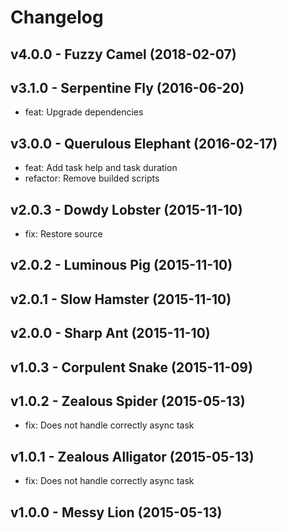 Changelog
=========

v4.0.0 - Fuzzy Camel (2018-02-07) 
----------------------------------------------------------------------



v3.1.0 - Serpentine Fly (2016-06-20) 
----------------------------------------------------------------------

  - feat: Upgrade dependencies


v3.0.0 - Querulous Elephant (2016-02-17) 
----------------------------------------------------------------------

  - feat: Add task help and task duration
  - refactor: Remove builded scripts


v2.0.3 - Dowdy Lobster (2015-11-10) 
----------------------------------------------------------------------

  - fix: Restore source


v2.0.2 - Luminous Pig (2015-11-10) 
----------------------------------------------------------------------



v2.0.1 - Slow Hamster (2015-11-10) 
----------------------------------------------------------------------



v2.0.0 - Sharp Ant (2015-11-10) 
----------------------------------------------------------------------



v1.0.3 - Corpulent Snake (2015-11-09) 
----------------------------------------------------------------------



v1.0.2 - Zealous Spider (2015-05-13) 
----------------------------------------------------------------------

  - fix: Does not handle correctly async task


v1.0.1 - Zealous Alligator (2015-05-13) 
----------------------------------------------------------------------

  - fix: Does not handle correctly async task


v1.0.0 - Messy Lion (2015-05-13) 
----------------------------------------------------------------------



